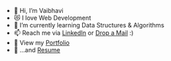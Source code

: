 - 👋 Hi, I’m Vaibhavi
- 😻 I love Web Development
- 🌱 I’m currently learning Data Structures & Algorithms 
- 📫 Reach me via [LinkedIn](https://www.linkedin.com/in/vaibhavi-pore-242042211/) or [Drop a Mail](mailto:porevaibhavi5@gmail.com) :)
- 🐾 View my [Portfolio](https://vpore.github.io/Portfolio/)
- :page_facing_up: ...and [Resume](https://drive.google.com/file/d/1Mqh5gUXSJXctUDBg6ztSTX0VFo2VWNwN/view?usp=sharing)

<!---
vpore/vpore is a ✨ special ✨ repository because its `README.md` (this file) appears on your GitHub profile.
You can click the Preview link to take a look at your changes.
--->
